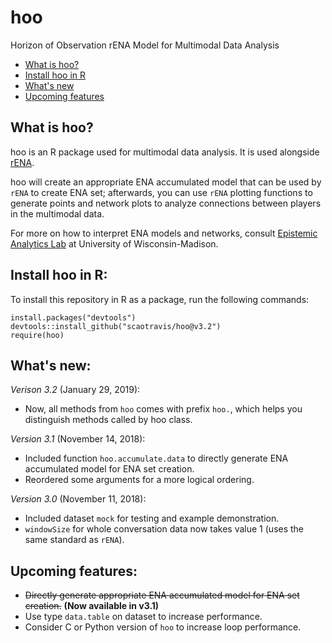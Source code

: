 # hoo
Horizon of Observation rENA Model for Multimodal Data Analysis

* [What is hoo?](#what-is-hoo)
* [Install hoo in R](#install-hoo-in-r)
* [What's new](#whats-new)
* [Upcoming features](#upcoming-features)

## What is hoo?
hoo is an R package used for multimodal data analysis. It is used alongside [rENA](https://cran.r-project.org/web/packages/rENA/index.html). 

hoo will create an appropriate ENA accumulated model that can be used by `rENA` to create ENA set; afterwards, you can use `rENA` plotting functions to generate points and network plots to analyze connections between players in the multimodal data. 

For more on how to interpret ENA models and networks, consult [Epistemic Analytics Lab](http://www.epistemicanalytics.org/) at University of Wisconsin-Madison. 

## Install hoo in R: 
To install this repository in R as a package, run the following commands: 
```{r}
install.packages("devtools")
devtools::install_github("scaotravis/hoo@v3.2")
require(hoo)
```

## What's new: 

*Verison 3.2* (January 29, 2019): 
* Now, all methods from `hoo` comes with prefix `hoo.`, which helps you distinguish methods called by hoo class. 

*Version 3.1* (November 14, 2018): 
* Included function `hoo.accumulate.data` to directly generate ENA accumulated model for ENA set creation. 
* Reordered some arguments for a more logical ordering. 

*Version 3.0* (November 11, 2018): 

* Included dataset `mock` for testing and example demonstration.
* `windowSize` for whole conversation data now takes value 1 (uses the same standard as `rENA`).

## Upcoming features: 

* ~~Directly generate appropriate ENA accumulated model for ENA set creation.~~ **(Now available in v3.1)**
* Use type `data.table` on dataset to increase performance.
* Consider C or Python version of `hoo` to increase loop performance.
